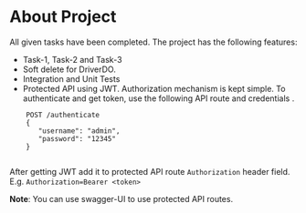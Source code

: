 # About Project

All given tasks have been completed. The project has the following features:

- Task-1, Task-2 and Task-3
- Soft delete for DriverDO.
- Integration and Unit Tests
- Protected API using JWT. Authorization mechanism is kept simple. To authenticate and get token, use the following API route and credentials .

```shell
    POST /authenticate
    {
       "username": "admin",
       "password": "12345"
    }
    
```
After getting JWT add it to protected API route `Authorization` header field. E.g. `Authorization=Bearer <token>`

**Note**: You can use swagger-UI to use protected API routes.
    